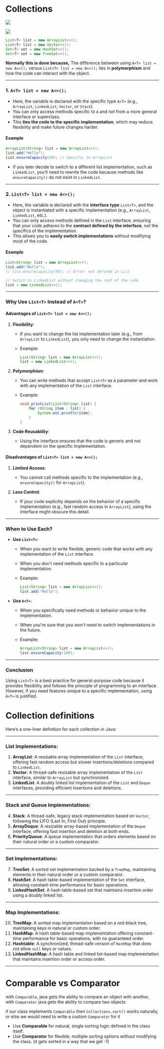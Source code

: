 # Collections

![](./images/Collection-Framework-1.png)

![](./images/Collection-Framework-2.png)

```java
List<T> list = new ArrayList<>();
List<T> list = new Vector<>();
Set<T> set = new HashSet<>();
Set<T> set = new TreeSet<>();
```
**Normally this is done because,** 
The difference between using `A<T> list = new A<>();` versus `List<T> list = new A<>();` lies in **polymorphism** and how the code can interact with the object.

---

### **1. `A<T> list = new A<>();`**

- Here, the variable is declared with the specific type `A<T>` (e.g., `ArrayList`, `LinkedList`, `Vector`, or `Stack`).
- You can only access methods specific to `A` and not from a more general interface or superclass.
- This **ties the code to the specific implementation**, which may reduce flexibility and make future changes harder.

#### **Example**

```java
ArrayList<String> list = new ArrayList<>();
list.add("Hello");
list.ensureCapacity(50); // Specific to ArrayList
```

- If you later decide to switch to a different list implementation, such as `LinkedList`, you’ll need to rewrite the code because methods like `ensureCapacity()` do not exist in `LinkedList`.

---

### **2. `List<T> list = new A<>();`**

- Here, the variable is declared with the **interface type** `List<T>`, and the object is instantiated with a specific implementation (e.g., `ArrayList`, `LinkedList`, etc.).
- You can only access methods defined in the `List` interface, ensuring that your code adheres to the **contract defined by the interface**, not the specifics of the implementation.
- This allows you to **easily switch implementations** without modifying most of the code.

#### **Example**

```java
List<String> list = new ArrayList<>();
list.add("Hello");
// list.ensureCapacity(50); // Error: not defined in List

// Switch to LinkedList without changing the rest of the code
list = new LinkedList<>();
```

---

### **Why Use `List<T>` Instead of `A<T>`?**

#### **Advantages of `List<T> list = new A<>();`**

1. **Flexibility**:
    
    - If you want to change the list implementation later (e.g., from `ArrayList` to `LinkedList`), you only need to change the instantiation.
    - Example:
        
        ```java
        List<String> list = new ArrayList<>();
        list = new LinkedList<>();
        ```
        
2. **Polymorphism**:
    
    - You can write methods that accept `List<T>` as a parameter and work with any implementation of the `List` interface.
    - Example:
        
        ```java
        void printList(List<String> list) {
            for (String item : list) {
                System.out.println(item);
            }
        }
        ```
        
3. **Code Reusability**:
    
    - Using the interface ensures that the code is generic and not dependent on the specific implementation.

#### **Disadvantages of `List<T> list = new A<>();`**

1. **Limited Access**:
    
    - You cannot call methods specific to the implementation (e.g., `ensureCapacity()` for `ArrayList`).
2. **Less Control**:
    
    - If your code explicitly depends on the behavior of a specific implementation (e.g., fast random access in `ArrayList`), using the interface might obscure this detail.

---

### **When to Use Each?**

- **Use `List<T>`**:
    
    - When you want to write flexible, generic code that works with any implementation of the `List` interface.
    - When you don't need methods specific to a particular implementation.
    - Example:
        
        ```java
        List<String> list = new ArrayList<>();
        list.add("Hello");
        ```
        
- **Use `A<T>`**:
    
    - When you specifically need methods or behavior unique to the implementation.
    - When you're sure that you won't need to switch implementations in the future.
    - Example:
        
        ```java
        ArrayList<String> list = new ArrayList<>();
        list.ensureCapacity(100);
        ```
        

---

### **Conclusion**

Using `List<T>` is a best practice for general-purpose code because it provides flexibility and follows the principle of programming to an interface. However, if you need features unique to a specific implementation, using `A<T>` is justified.

# Collection definitions
Here’s a one-liner definition for each collection in Java:

---

### **List Implementations:**

1. **ArrayList**: A resizable array implementation of the `List` interface, offering fast random access but slower insertions/deletions compared to `LinkedList`.
2. **Vector**: A thread-safe resizable array implementation of the `List` interface, similar to `ArrayList` but synchronized.
3. **LinkedList**: A doubly linked list implementation of the `List` and `Deque` interfaces, providing efficient insertions and deletions.

---

### **Stack and Queue Implementations:**

4. **Stack**: A thread-safe, legacy stack implementation based on `Vector`, following the LIFO (Last In, First Out) principle.
5. **ArrayDeque**: A resizable array-based implementation of the `Deque` interface, offering fast insertion and deletion at both ends.
6. **PriorityQueue**: A queue implementation that orders elements based on their natural order or a custom comparator.

---

### **Set Implementations:**

7. **TreeSet**: A sorted set implementation backed by a `TreeMap`, maintaining elements in their natural order or a custom comparator.
8. **HashSet**: A hash table-based implementation of the `Set` interface, allowing constant-time performance for basic operations.
9. **LinkedHashSet**: A hash table-based set that maintains insertion order using a doubly linked list.

---

### **Map Implementations:**

10. **TreeMap**: A sorted map implementation based on a red-black tree, maintaining keys in natural or custom order.
11. **HashMap**: A hash table-based map implementation offering constant-time performance for basic operations, with no guaranteed order.
12. **Hashtable**: A synchronized, thread-safe version of `HashMap` that does not allow `null` keys or values.
13. **LinkedHashMap**: A hash table and linked list-based map implementation that maintains insertion order or access order.

---

# Comparable vs Comparator
with `Comparable`, java gets the ability to compare an object with another, with `Comparator` java gets the ability to compare two objects

if our class implements `Comparable` then `Collections.sort()` works naturally, or else we would need to write a custom `Comparator` for it

- Use **Comparable** for natural, single sorting logic defined in the class itself.
- Use **Comparator** for flexible, multiple sorting options without modifying the class. (it gets sorted in a way that we get -1)
